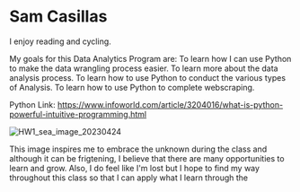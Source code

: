 # Sam Casillas

I enjoy reading and cycling.

My goals for this Data Analytics Program are:
  To learn how I can use Python to make the data wrangling process easier.
  To learn more about the data analysis process.
  To learn how to use Python to conduct the various types of Analysis.
  To learn how to use Python to complete webscraping.
  
Python Link: https://www.infoworld.com/article/3204016/what-is-python-powerful-intuitive-programming.html



![HW1_sea_image_20230424](https://user-images.githubusercontent.com/124643458/234150871-40b40701-649a-423b-85a3-8f80af774feb.jpg)

This image inspires me to embrace the unknown during the class and although it can be frigtening, I believe that there are 
many opportunities to learn and grow. Also, I do feel like I'm lost but I hope to find my way throughout this class so that I can
apply what I learn through the 
